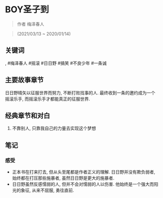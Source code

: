 # BOY圣子到

> 作者 梅泽春人

> \(2021/03/13 \~ 2020/01/14\)

## 关键词
, #梅泽春人 #摇滚 #日日野 #搞笑 #不良少年 #一条诚


## 主要故事章节
日日野晴矢以征服世界而努力, 不断打败找事的人. 最终收到一条的邀约成为一个摇滚乐手, 而摇滚乐手才都能真正的征服世界.

## 经典章节和对白
1. 不靠别人, 只靠我自己的力量去实现这个梦想

## 笔记
### 感受
* 正本书在打来打去, 但从头至尾都是作者正义的理解. 日日野并没有欺负弱者, 始终都在打压那些施暴者, 虽然日日野是更大的施暴者.
* 日日野虽然反感懦弱的人, 但并不会对懦弱的人以伤害. 他始终是一个强大而阳光的象征, 从来不屈服, 勇往直前.
